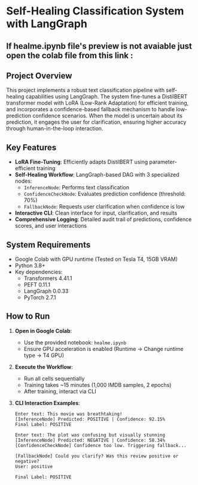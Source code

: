 # Self-Healing Classification System with LangGraph
## If healme.ipynb file's preview is not avaiable just open the colab file from this link : 

## Project Overview
This project implements a robust text classification pipeline with self-healing capabilities using LangGraph. The system fine-tunes a DistilBERT transformer model with LoRA (Low-Rank Adaptation) for efficient training, and incorporates a confidence-based fallback mechanism to handle low-prediction confidence scenarios. When the model is uncertain about its prediction, it engages the user for clarification, ensuring higher accuracy through human-in-the-loop interaction.

## Key Features
- **LoRA Fine-Tuning**: Efficiently adapts DistilBERT using parameter-efficient training
- **Self-Healing Workflow**: LangGraph-based DAG with 3 specialized nodes:
  - `InferenceNode`: Performs text classification
  - `ConfidenceCheckNode`: Evaluates prediction confidence (threshold: 70%)
  - `FallbackNode`: Requests user clarification when confidence is low
- **Interactive CLI**: Clean interface for input, clarification, and results
- **Comprehensive Logging**: Detailed audit trail of predictions, confidence scores, and user interactions

## System Requirements
- Google Colab with GPU runtime (Tested on Tesla T4, 15GB VRAM)
- Python 3.8+
- Key dependencies:
  - Transformers 4.41.1
  - PEFT 0.11.1
  - LangGraph 0.0.33
  - PyTorch 2.7.1

## How to Run
1. **Open in Google Colab**:
   - Use the provided notebook: `healme.ipynb`
   - Ensure GPU acceleration is enabled (Runtime → Change runtime type → T4 GPU)

2. **Execute the Workflow**:
   - Run all cells sequentially
   - Training takes ~15 minutes (1,000 IMDB samples, 2 epochs)
   - After training, interact via CLI

3. **CLI Interaction Examples**:
   ```text
   Enter text: This movie was breathtaking!
   [InferenceNode] Predicted: POSITIVE | Confidence: 92.15%
   Final Label: POSITIVE

   Enter text: The plot was confusing but visually stunning
   [InferenceNode] Predicted: NEGATIVE | Confidence: 58.34%
   [ConfidenceCheckNode] Confidence too low. Triggering fallback...
   
   [FallbackNode] Could you clarify? Was this review positive or negative?
   User: positive
   
   Final Label: POSITIVE
